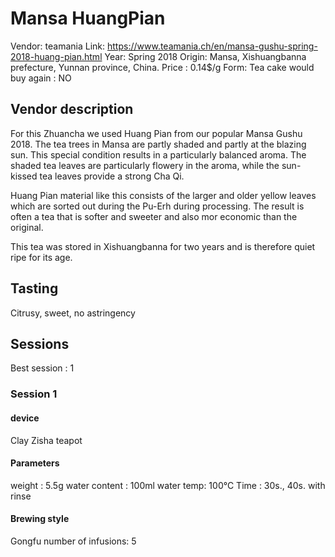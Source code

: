 # Mansa HuangPian

Vendor: teamania
Link: https://www.teamania.ch/en/mansa-gushu-spring-2018-huang-pian.html
Year: Spring 2018
Origin: Mansa, Xishuangbanna prefecture, Yunnan province, China.
Price : 0.14$/g
Form: Tea cake
would buy again : NO

## Vendor description 

For this Zhuancha we used Huang Pian from our popular Mansa Gushu 2018. The tea trees in Mansa are partly shaded and partly at the blazing sun. This special condition results in a particularly balanced aroma. The shaded tea leaves are particularly flowery in the aroma, while the sun-kissed tea leaves provide a strong Cha Qi.

Huang Pian material like this consists of the larger and older yellow leaves which are sorted out during the Pu-Erh during processing. The result is often a tea that is softer and sweeter and also mor economic than the original.

This tea was stored in Xishuangbanna for two years and is therefore quiet ripe for its age.

## Tasting

Citrusy, sweet, no astringency

## Sessions

Best session : 1

### Session 1

#### device 

Clay Zisha teapot

#### Parameters

weight : 5.5g
water content : 100ml
water temp: 100°C
Time : 30s., 40s.
with rinse

#### Brewing style

Gongfu
number of infusions: 5


